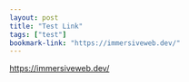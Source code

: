 ```yaml
---
layout: post
title: "Test Link"
tags: ["test"]
bookmark-link: "https://immersiveweb.dev/"
---
```


https://immersiveweb.dev/